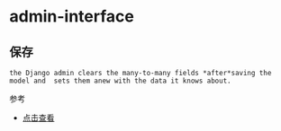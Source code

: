 # admin-interface

## 保存

`the Django admin clears the many-to-many fields *after*saving the model and  sets them anew with the data it knows about. `

参考

- [点击查看](http://reinout.vanrees.org/weblog/2011/11/29/many-to-many-field-save-method.html)